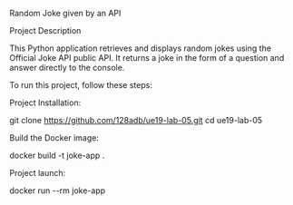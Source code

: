 Random Joke given by an API


Project Description


This Python application retrieves and displays random jokes using the Official Joke API public API. It returns a joke in the form of a question and answer directly to the console.

To run this project, follow these steps:

Project Installation:

git clone https://github.com/128adb/ue19-lab-05.git
cd ue19-lab-05


Build the Docker image:

docker build -t joke-app .

Project launch:

docker run --rm joke-app
